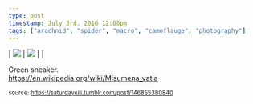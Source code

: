 ```yaml
---
type: post
timestamp: July 3rd, 2016 12:00pm
tags: ["arachnid", "spider", "macro", "camoflauge", "photography"]
---
```


| <img src="https://saturdayxiii.github.io/media/146855380840_1.jpg"/> | <img src="https://saturdayxiii.github.io/media/146855380840_2.jpg"/> |  |

Green sneaker.
<br/>
<a href="https://en.wikipedia.org/wiki/Misumena_vatia" target="_blank">https://en.wikipedia.org/wiki/Misumena_vatia</a><br/>
 
  
<small>source: https://saturdayxiii.tumblr.com/post/146855380840</small>